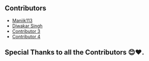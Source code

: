 ## Contributors

- [Maniik113](https://github.com/Maniik113)
- [Diwakar Singh](https://github.com/thakurdiwakar)
- [Contributor 3](https://github.com/contributor3-username)
- [Contributor 4](https://github.com/contributor4-username)

## Special Thanks to all the Contributors 😊❤️.
